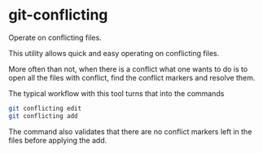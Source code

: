 # git-conflicting

Operate on conflicting files.

This utility allows quick and easy operating on conflicting files.

More often than not, when there is a conflict what one wants to do
is to open all the files with conflict, find the conflict markers
and resolve them.

The typical workflow with this tool turns that into the commands
```sh
git conflicting edit
git conflicting add
```

The command also validates that there are no conflict markers left
in the files before applying the add.

